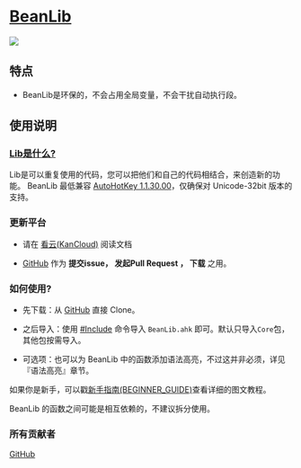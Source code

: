 # [BeanLib](https://www.kancloud.cn/xrvu_zen/ahk_lib/902301)

![](https://raw.githubusercontent.com/Oilj/GitHubPictureBed/master/%E5%B0%8F%E8%80%8C%E7%BE%8E%E7%9A%84%E4%B8%AD%E6%96%87AHKLib%E6%A8%AA%E5%B9%85_BeanLib.png)

## 特点

- BeanLib是环保的，不会占用全局变量，不会干扰自动执行段。

## 使用说明

### [Lib是什么?](https://wyagd001.github.io/zh-cn/docs/Functions.htm#include)

Lib是可以重复使用的代码，您可以把他们和自己的代码相结合，来创造新的功能。
BeanLib 最低兼容  [AutoHotKey 1.1.30.00](https://wyagd001.github.io/zh-cn/docs/AHKL_ChangeLog.htm)，仅确保对 Unicode-32bit 版本的支持。

### 更新平台

- 请在 [看云(KanCloud)](https://www.kancloud.cn/xrvu_zen/ahk_lib/902301)  阅读文档

- [GitHub](https://github.com/Oilj/BeanLib)  作为 **提交issue， 发起Pull Request ， 下载** 之用。


### 如何使用?

- 先下载：从 [GitHub](https://github.com/Oilj/BeanLib) 直接 Clone。

- 之后导入：使用 [#Include](https://wyagd001.github.io/zh-cn/docs/Functions.htm#include) 命令导入 `BeanLib.ahk` 即可。默认只导入`Core`包，其他包按需导入。

- 可选项：也可以为 BeanLib 中的函数添加语法高亮，不过这并非必须，详见『语法高亮』章节。

如果你是新手，可以戳[新手指南(BEGINNER_GUIDE)](%E6%96%B0%E6%89%8B%E6%8C%87%E5%8D%97(BEGINNER_GUIDE).md)查看详细的图文教程。

BeanLib 的函数之间可能是相互依赖的，不建议拆分使用。

### 所有贡献者

[GitHub](https://github.com/Oilj/BeanLib/graphs/contributors) 